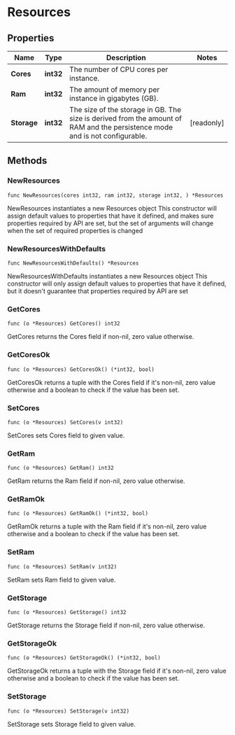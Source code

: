 # Resources

## Properties

|Name | Type | Description | Notes|
|------------ | ------------- | ------------- | -------------|
|**Cores** | **int32** | The number of CPU cores per instance. | |
|**Ram** | **int32** | The amount of memory per instance in gigabytes (GB). | |
|**Storage** | **int32** | The size of the storage in GB. The size is derived from the amount of RAM and the persistence mode and is not configurable.  | [readonly] |

## Methods

### NewResources

`func NewResources(cores int32, ram int32, storage int32, ) *Resources`

NewResources instantiates a new Resources object
This constructor will assign default values to properties that have it defined,
and makes sure properties required by API are set, but the set of arguments
will change when the set of required properties is changed

### NewResourcesWithDefaults

`func NewResourcesWithDefaults() *Resources`

NewResourcesWithDefaults instantiates a new Resources object
This constructor will only assign default values to properties that have it defined,
but it doesn't guarantee that properties required by API are set

### GetCores

`func (o *Resources) GetCores() int32`

GetCores returns the Cores field if non-nil, zero value otherwise.

### GetCoresOk

`func (o *Resources) GetCoresOk() (*int32, bool)`

GetCoresOk returns a tuple with the Cores field if it's non-nil, zero value otherwise
and a boolean to check if the value has been set.

### SetCores

`func (o *Resources) SetCores(v int32)`

SetCores sets Cores field to given value.


### GetRam

`func (o *Resources) GetRam() int32`

GetRam returns the Ram field if non-nil, zero value otherwise.

### GetRamOk

`func (o *Resources) GetRamOk() (*int32, bool)`

GetRamOk returns a tuple with the Ram field if it's non-nil, zero value otherwise
and a boolean to check if the value has been set.

### SetRam

`func (o *Resources) SetRam(v int32)`

SetRam sets Ram field to given value.


### GetStorage

`func (o *Resources) GetStorage() int32`

GetStorage returns the Storage field if non-nil, zero value otherwise.

### GetStorageOk

`func (o *Resources) GetStorageOk() (*int32, bool)`

GetStorageOk returns a tuple with the Storage field if it's non-nil, zero value otherwise
and a boolean to check if the value has been set.

### SetStorage

`func (o *Resources) SetStorage(v int32)`

SetStorage sets Storage field to given value.



